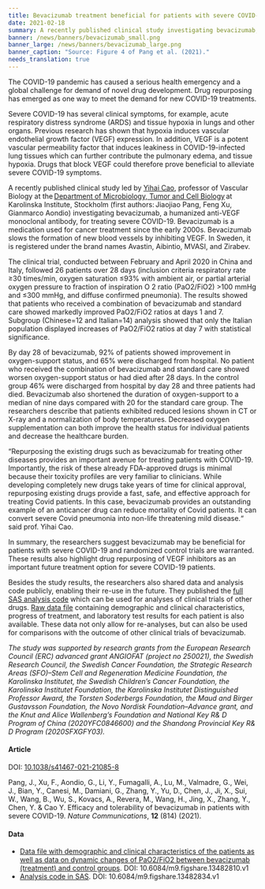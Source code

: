 ```yaml
---
title: Bevacizumab treatment beneficial for patients with severe COVID-19  # short
date: 2021-02-18
summary: A recently published clinical study investigating bevacizumab, a humanized anti-VEGF monoclonal antibody, offers promising results in fighting severe COVID-19. Treatment progress data and analysis code were shared publicly.
banner: /news/banners/bevacizumab_small.png
banner_large: /news/banners/bevacizumab_large.png
banner_caption: "Source: Figure 4 of Pang et al. (2021)."
needs_translation: true
---
```

The COVID-19 pandemic has caused a serious health emergency and a global challenge for demand of novel drug development. Drug repurposing has emerged as one way to meet the demand for new COVID-19 treatments.

Severe COVID-19 has several clinical symptoms, for example, acute respiratory distress syndrome (ARDS) and tissue hypoxia in lungs and other organs. Previous research has shown that hypoxia induces vascular endothelial growth factor (VEGF) expression. In addition, VEGF is a potent vascular permeability factor that induces leakiness in COVID-19-infected lung tissues which can further contribute the pulmonary edema, and tissue hypoxia. Drugs that block VEGF could therefore prove beneficial to alleviate severe COVID-19 symptoms.

A recently published clinical study led by [Yihai Cao](https://ki.se/en/mtc/yihai-cao-group), professor of Vascular Biology at the [Department of Microbiology, Tumor and Cell Biology](https://ki.se/en/mtc/department-of-microbiology-tumor-and-cell-biology) at Karolinska Institute, Stockholm (first authors: Jiaojiao Pang, Feng Xu, Gianmarco Aondio) investigating bevacizumab, a humanized anti-VEGF monoclonal antibody, for treating severe COVID-19. Bevacizumab is a medication used for cancer treatment since the early 2000s. Bevacizumab slows the formation of new blood vessels by inhibiting VEGF. In Sweden, it is registered under the brand names Avastin, Aibintio, MVASI, and Zirabev.

The clinical trial, conducted between February and April 2020 in China and Italy, followed 26 patients over 28 days (inclusion criteria respiratory rate ≥30 times/min, oxygen saturation ≤93% with ambient air, or partial arterial oxygen pressure to fraction of inspiration O 2 ratio (PaO2/FiO2) >100 mmHg and ≤300 mmHg, and diffuse confirmed pneumonia). The results showed that patients who received a combination of bevacizumab and standard care showed markedly improved PaO2/FiO2 ratios at days 1 and 7. Subgroup (Chinese=12 and Italian=14) analysis showed that only the Italian population displayed increases of PaO2/FiO2 ratios at day 7 with statistical significance.

By day 28 of bevacizumab, 92% of patients showed improvement in oxygen-support status, and 65% were discharged from hospital. No patient who received the combination of bevacizumab and standard care showed worsen oxygen-support status or had died after 28 days. In the control group 46% were discharged from hospital by day 28 and three patients had died. Bevacizumab also shortened the duration of oxygen-support to a median of nine days compared with 20 for the standard care group. The researchers describe that patients exhibited reduced lesions shown in CT or X-ray and a normalization of body temperatures. Decreased oxygen supplementation can both improve the health status for individual patients and decrease the healthcare burden.

“Repurposing the existing drugs such as bevacizumab for treating other diseases provides an important avenue for treating patients with COVID-19. Importantly, the risk of these already FDA-approved drugs is minimal because their toxicity profiles are very familiar to clinicians. While developing completely new drugs take years of time for clinical approval, repurposing existing drugs provide a fast, safe, and effective approach for treating Covid patients. In this case, bevacizumab provides an outstanding example of an anticancer drug can reduce mortality of Covid patients. It can convert severe Covid pneumonia into non-life threatening mild disease.“ said prof. Yihai Cao.

In summary, the researchers suggest bevacizumab may be beneficial for patients with severe COVID-19 and randomized control trials are warranted. These results also highlight drug repurposing of VEGF inhibitors as an important future treatment option for severe COVID-19 patients.

Besides the study results, the researchers also shared data and analysis code publicly, enabling their re-use in the future. They published the [full SAS analysis code](https://doi.org/10.6084/m9.figshare.13482834.v1) which can be used for analyses of clinical trials of other drugs. [Raw data file](https://doi.org/10.6084/m9.figshare.13482810.v1) containing demographic and clinical characteristics, progress of treatment, and laboratory test results for each patient is also available. These data not only allow for re-analyses, but can also be used for comparisons with the outcome of other clinical trials of bevacizumab.

*The study was supported by research grants from the European Research Council (ERC) advanced grant ANGIOFAT (project no 250021), the Swedish Research Council, the Swedish Cancer Foundation, the Strategic Research Areas (SFO)–Stem Cell and Regeneration Medicine Foundation, the Karolinska Institutet, the Swedish Children’s Cancer Foundation, the Karolinska Institutet Foundation, the Karolinska Institutet Distinguished Professor Award, the Torsten Soderbergs Foundation, the Maud and Birger Gustavsson Foundation, the Novo Nordisk Foundation–Advance grant, and the Knut and Alice Wallenberg’s Foundation and National Key R& D Program of China (2020YFC0846600) and the Shandong Provincial Key R& D Program (2020SFXGFY03).*

#### Article

DOI: [10.1038/s41467-021-21085-8](https://doi.org/10.1038/s41467-021-21085-8)

Pang, J., Xu, F., Aondio, G., Li, Y., Fumagalli, A., Lu, M., Valmadre, G., Wei, J., Bian, Y., Canesi, M., Damiani, G., Zhang, Y., Yu, D., Chen, J., Ji, X., Sui, W., Wang, B., Wu, S., Kovacs, A., Revera, M., Wang, H., Jing, X., Zhang, Y., Chen, Y. & Cao Y. Efficacy and tolerability of bevacizumab in patients with severe COVID-19. *Nature Communications*, **12** (814) (2021).

#### Data

- [Data file with demographic and clinical characteristics of the patients as well as data on dynamic changes of PaO2/FiO2 between bevacizumab (treatment) and control groups](https://doi.org/10.6084/m9.figshare.13482810.v1). DOI: 10.6084/m9.figshare.13482810.v1
- [Analysis code in SAS](https://doi.org/10.6084/m9.figshare.13482834.v1). DOI: 10.6084/m9.figshare.13482834.v1
